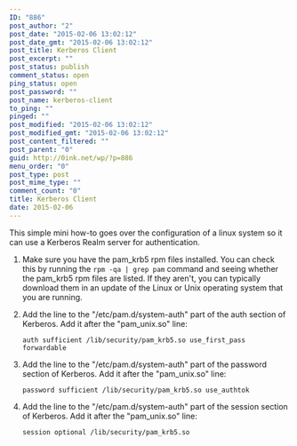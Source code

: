 ```yaml
---
ID: "886"
post_author: "2"
post_date: "2015-02-06 13:02:12"
post_date_gmt: "2015-02-06 13:02:12"
post_title: Kerberos Client
post_excerpt: ""
post_status: publish
comment_status: open
ping_status: open
post_password: ""
post_name: kerberos-client
to_ping: ""
pinged: ""
post_modified: "2015-02-06 13:02:12"
post_modified_gmt: "2015-02-06 13:02:12"
post_content_filtered: ""
post_parent: "0"
guid: http://0ink.net/wp/?p=886
menu_order: "0"
post_type: post
post_mime_type: ""
comment_count: "0"
title: Kerberos Client
date: 2015-02-06
---
```


This simple mini how-to goes over the configuration of a
linux system so it can use a Kerberos Realm server
for authentication.

1.  Make sure you have the pam_krb5 rpm files installed. You can check this by running the `rpm -qa | grep pam` command and seeing whether the pam_krb5 rpm files are listed. If they aren't, you can typically download them in an update of the Linux or Unix operating system that you are running.
2.  Add the line to the "/etc/pam.d/system-auth" part of the auth section of Kerberos. Add it after the "pam_unix.so" line:
    
        auth sufficient /lib/security/pam_krb5.so use_first_pass forwardable
        
    
3.  Add the line to the "/etc/pam.d/system-auth" part of the password section of Kerberos. Add it after the "pam_unix.so" line:
    
        password sufficient /lib/security/pam_krb5.so use_authtok
        
    
4.  Add the line to the "/etc/pam.d/system-auth" part of the session section of Kerberos. Add it after the "pam_unix.so" line:
    
        session optional /lib/security/pam_krb5.so
